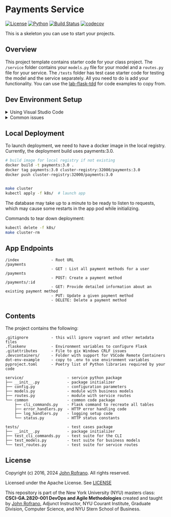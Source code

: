 # Payments Service

[![License](https://img.shields.io/badge/License-Apache_2.0-blue.svg)](https://opensource.org/licenses/Apache-2.0)
[![Python](https://img.shields.io/badge/Language-Python-blue.svg)](https://python.org/)
[![Build Status](https://github.com/CSCI-GA-2820-SP24-003/payments/actions/workflows/ci.yml/badge.svg)](https://github.com/CSCI-GA-2820-SP24-003/payments/actions)
[![codecov](https://codecov.io/gh/CSCI-GA-2820-SP24-003/payments/graph/badge.svg?token=YWXKXD4L0M)](https://codecov.io/gh/CSCI-GA-2820-SP24-003/payments)

This is a skeleton you can use to start your projects.

## Overview

This project template contains starter code for your class project. The `/service` folder contains your `models.py` file for your model and a `routes.py` file for your service. The `/tests` folder has test case starter code for testing the model and the service separately. All you need to do is add your functionality. You can use the [lab-flask-tdd](https://github.com/nyu-devops/lab-flask-tdd) for code examples to copy from.

## Dev Environment Setup

<details>
  <summary>Using Visual Studio Code</summary>
  
  ### Requirements
  1. Visual Studio Code
  2. Docker 
  3. Install the Dev Containers extension on VS Code

  ### Install instructions
1. Git clone this repo to your machine
2. Start VS Code, run the `Dev Containers: Open Folder in Container...` command from the Command Palette (`F1`)
3. Try `pytest` in the terminal to run tests make sure the environment has been installed correctly.
</details>

<details>
  <summary>Common issues</summary>

1. Database cannot connect / authentication is wrong.
   - Check that the `DATABASE_URI` being used in the repository matches up and the postgres container is running in docker. You may need to recreate the database.
2. Can't start up the dev environment on VS Code.
   - You may need to delete instances of the containers which may have conflicting names with your existing configuration. Alternatively you can also change the config file
</details>

## Local Deployment

To launch deployment, we need to have a docker image in the local registry. Currently, the deployment build uses payments:3.0.

```bash
# build image for local registry if not existing
docker build -t payments:3.0 .
docker tag payments:3.0 cluster-registry:32000/payments:3.0
docker push cluster-registry:32000/payments:3.0


make cluster 
kubectl apply -f k8s/  # launch app
```
The database may take up to a minute to be ready to listen to requests, which may cause some restarts in the app pod while initializing.


Commands to tear down deployment:
```bash
kubectl delete -f k8s/
make cluster-rm
```

## App Endpoints

```text
/index              - Root URL
/payments   
                    - GET : List all payment methods for a user
/payments   
                    - POST: Create a payment method
/payments/:id
                    - GET: Provide detailed information about an existing payment method
                    - PUT: Update a given payment method
                    - DELETE: Delete a payment method
```

## Contents

The project contains the following:

```text
.gitignore          - this will ignore vagrant and other metadata files
.flaskenv           - Environment variables to configure Flask
.gitattributes      - File to gix Windows CRLF issues
.devcontainers/     - Folder with support for VSCode Remote Containers
dot-env-example     - copy to .env to use environment variables
pyproject.toml      - Poetry list of Python libraries required by your code

service/                   - service python package
├── __init__.py            - package initializer
├── config.py              - configuration parameters
├── models.py              - module with business models
├── routes.py              - module with service routes
└── common                 - common code package
    ├── cli_commands.py    - Flask command to recreate all tables
    ├── error_handlers.py  - HTTP error handling code
    ├── log_handlers.py    - logging setup code
    └── status.py          - HTTP status constants

tests/                     - test cases package
├── __init__.py            - package initializer
├── test_cli_commands.py   - test suite for the CLI
├── test_models.py         - test suite for business models
└── test_routes.py         - test suite for service routes
```

## License

Copyright (c) 2016, 2024 [John Rofrano](https://www.linkedin.com/in/JohnRofrano/). All rights reserved.

Licensed under the Apache License. See [LICENSE](LICENSE)

This repository is part of the New York University (NYU) masters class: **CSCI-GA.2820-001 DevOps and Agile Methodologies** created and taught by [John Rofrano](https://cs.nyu.edu/~rofrano/), Adjunct Instructor, NYU Courant Institute, Graduate Division, Computer Science, and NYU Stern School of Business.
